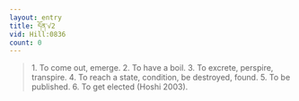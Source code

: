 ```yaml
---
layout: entry
title: དོན་√2
vid: Hill:0836
count: 0
---
```

> 1\. To come out, emerge\. 2\. To have a boil\. 3\. To excrete, perspire, transpire\. 4\. To reach a state, condition, be destroyed, found\. 5\. To be published\. 6\. To get elected (Hoshi 2003)\.


